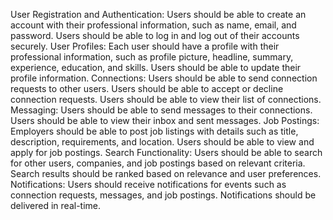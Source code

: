 User Registration and Authentication:
Users should be able to create an account with their professional information, such as name, email, and password.
Users should be able to log in and log out of their accounts securely.
User Profiles:
Each user should have a profile with their professional information, such as profile picture, headline, summary, experience, education, and skills.
Users should be able to update their profile information.
Connections:
Users should be able to send connection requests to other users.
Users should be able to accept or decline connection requests.
Users should be able to view their list of connections.
Messaging:
Users should be able to send messages to their connections.
Users should be able to view their inbox and sent messages.
Job Postings:
Employers should be able to post job listings with details such as title, description, requirements, and location.
Users should be able to view and apply for job postings.
Search Functionality:
Users should be able to search for other users, companies, and job postings based on relevant criteria.
Search results should be ranked based on relevance and user preferences.
Notifications:
Users should receive notifications for events such as connection requests, messages, and job postings.
Notifications should be delivered in real-time.
